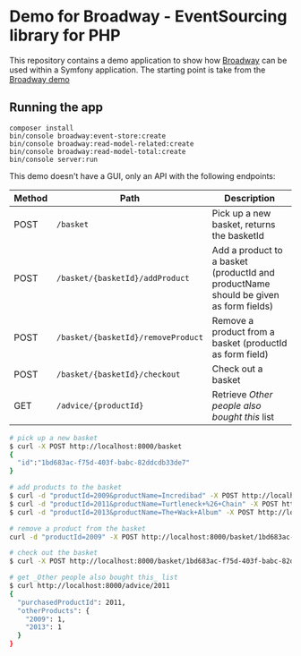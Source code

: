 # Demo for Broadway - EventSourcing library for PHP

This repository contains a demo application to show how [Broadway] can be used within a Symfony application.
The starting point is take from the [Broadway demo]

[Broadway]: https://github.com/broadway/broadway
[Broadway demo]: https://github.com/broadway/broadway-demo

## Running the app

```
composer install
bin/console broadway:event-store:create
bin/console broadway:read-model-related:create
bin/console broadway:read-model-total:create
bin/console server:run
```

This demo doesn't have a GUI, only an API with the following endpoints:

| Method | Path | Description |
|--------|------|-------------|
| POST | `/basket` | Pick up a new basket, returns the basketId |
| POST | `/basket/{basketId}/addProduct` | Add a product to a basket (productId and productName should be given as form fields) |
| POST | `/basket/{basketId}/removeProduct` | Remove a product from a basket (productId as form field) |
| POST | `/basket/{basketId}/checkout` | Check out a basket |
| GET | `/advice/{productId}` | Retrieve _Other people also bought this_ list |

```bash
# pick up a new basket
$ curl -X POST http://localhost:8000/basket
{
  "id":"1bd683ac-f75d-403f-babc-82ddcdb33de7"
}

# add products to the basket
$ curl -d "productId=2009&productName=Incredibad" -X POST http://localhost:8000/basket/1bd683ac-f75d-403f-babc-82ddcdb33de7/addProduct
$ curl -d "productId=2011&productName=Turtleneck+%26+Chain" -X POST http://localhost:8000/basket/1bd683ac-f75d-403f-babc-82ddcdb33de7/addProduct
$ curl -d "productId=2013&productName=The+Wack+Album" -X POST http://localhost:8000/basket/1bd683ac-f75d-403f-babc-82ddcdb33de7/addProduct

# remove a product from the basket
curl -d "productId=2009" -X POST http://localhost:8000/basket/1bd683ac-f75d-403f-babc-82ddcdb33de7/removeProduct

# check out the basket
$ curl -X POST http://localhost:8000/basket/1bd683ac-f75d-403f-babc-82ddcdb33de7/checkout

# get _Other people also bought this_ list
$ curl http://localhost:8000/advice/2011
{
  "purchasedProductId": 2011,
  "otherProducts": {
    "2009": 1,
    "2013": 1
  }
}
```
